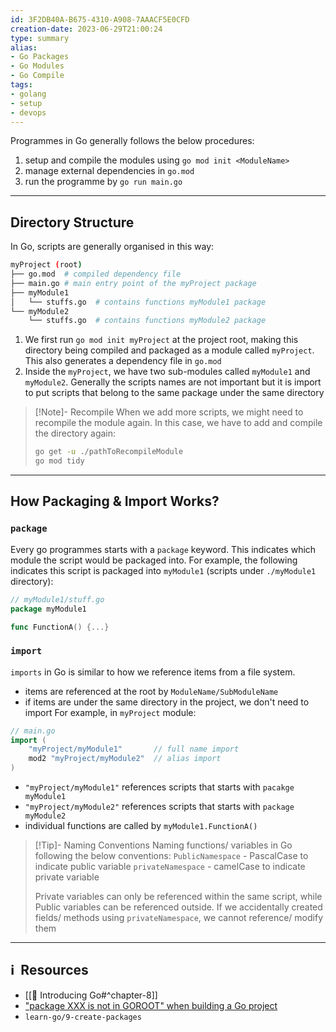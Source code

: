 ```yaml
---
id: 3F2DB40A-B675-4310-A908-7AAACF5E0CFD
creation-date: 2023-06-29T21:00:24 
type: summary
alias: 
- Go Packages
- Go Modules
- Go Compile
tags: 
- golang
- setup
- devops
---
```


Programmes in Go generally follows the below procedures:
1. setup and compile the modules using `go mod init <ModuleName>`
2. manage external dependencies in `go.mod`
3. run the programme by `go run main.go`

---
## Directory Structure

In Go, scripts are generally organised in this way: 

```sh
myProject (root)
├── go.mod  # compiled dependency file
├── main.go # main entry point of the myProject package
├── myModule1
│   └── stuffs.go  # contains functions myModule1 package
└── myModule2
    └── stuffs.go  # contains functions myModule2 package
```

1. We first run `go mod init myProject` at the project root, making this directory being compiled and packaged as a module called `myProject`. This also generates a dependency file in `go.mod`
2. Inside the `myProject`, we have two sub-modules called `myModule1` and `myModule2`. Generally the scripts names are not important but it is import to put scripts that belong to the same package under the same directory

> [!Note]- Recompile
> When we add more scripts, we might need to recompile the module again. In this case, we have to add and compile the directory again: 
> ```sh
> go get -u ./pathToRecompileModule
> go mod tidy
> ```


---
## How Packaging & Import Works?

### `package`

Every go programmes starts with a `package` keyword. This indicates which module the script would be packaged into. For example, the following indicates this script is packaged into `myModule1` (scripts under `./myModule1` directory): 

```go
// myModule1/stuff.go
package myModule1

func FunctionA() {...}
```

### `import`

`imports` in Go is similar to how we reference items from a file system. 
- items are referenced at the root by `ModuleName/SubModuleName`
- if items are under the same directory in the project, we don't need to import
For example, in `myProject` module:

```go
// main.go
import ( 
	"myProject/myModule1"       // full name import
	mod2 "myProject/myModule2"  // alias import
)
```

- `"myProject/myModule1"` references scripts that starts with `pacakge myModule1`
- `"myProject/myModule2"` references scripts that starts with `package myModule2`
- individual functions are called by `myModule1.FunctionA()`

> [!Tip]- Naming Conventions
> Naming functions/ variables in Go following the below conventions: 
> `PublicNamespace` - PascalCase to indicate public variable 
> `privateNamespace` - camelCase to indicate private variable
> 
> Private variables can only be referenced within the same script, while Public variables can be referenced outside. If we accidentally created fields/ methods using `privateNamespace`, we cannot reference/ modify them 


---
## ℹ️  Resources
- [[📕 Introducing Go#^chapter-8]]
- ["package XXX is not in GOROOT" when building a Go project](https://stackoverflow.com/questions/61845013/package-xxx-is-not-in-goroot-when-building-a-go-project)
- `learn-go/9-create-packages`